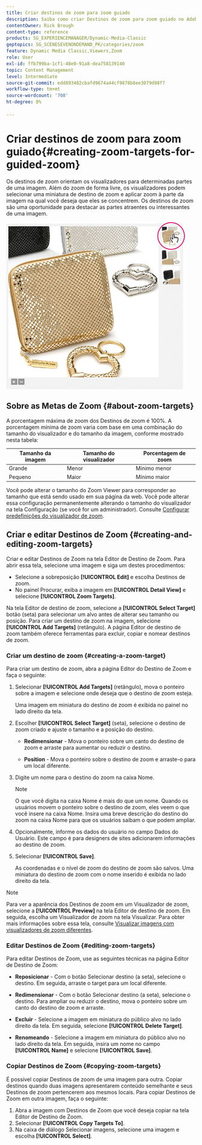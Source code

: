 ```yaml
---
title: Criar destinos de zoom para zoom guiado
description: Saiba como criar Destinos de zoom para zoom guiado no Adobe Dynamic Media Classic.
contentOwner: Rick Brough
content-type: reference
products: SG_EXPERIENCEMANAGER/Dynamic-Media-Classic
geptopics: SG_SCENESEVENONDEMAND_PK/categories/zoom
feature: Dynamic Media Classic,Viewers,Zoom
role: User
exl-id: ffb799ba-1cf1-48e0-91a8-dea758139140
topic: Content Management
level: Intermediate
source-git-commit: edd893482cbafd9674a44cf9878b8ee3079d98f7
workflow-type: tm+mt
source-wordcount: '708'
ht-degree: 0%

---
```


# Criar destinos de zoom para zoom guiado{#creating-zoom-targets-for-guided-zoom}

Os destinos de zoom orientam os visualizadores para determinadas partes de uma imagem. Além do zoom de forma livre, os visualizadores podem selecionar uma miniatura de destino de zoom e aplicar zoom à parte da imagem na qual você deseja que eles se concentrem. Os destinos de zoom são uma oportunidade para destacar as partes atraentes ou interessantes de uma imagem.

![Criar destinos de zoom para zoom guiado](/help/using/assets/zo_guided_zoom.png)

## Sobre as Metas de Zoom {#about-zoom-targets}

A porcentagem máxima de zoom dos Destinos de zoom é 100%. A porcentagem mínima de zoom varia com base em uma combinação do tamanho do visualizador e do tamanho da imagem, conforme mostrado nesta tabela:

| Tamanho da imagem | Tamanho do visualizador | Porcentagem de zoom |
| --- | --- | --- |
| Grande | Menor | Mínimo menor |
| Pequeno | Maior | Mínimo maior |

Você pode alterar o tamanho do Zoom Viewer para corresponder ao tamanho que está sendo usado em sua página da web. Você pode alterar essa configuração permanentemente alterando o tamanho do visualizador na tela Configuração (se você for um administrador). Consulte [Configurar predefinições do visualizador de zoom](setting-zoom-viewer-presets.md#setting_up_zoom_viewer_presets).

## Criar e editar Destinos de Zoom {#creating-and-editing-zoom-targets}

Criar e editar Destinos de Zoom na tela Editor de Destino de Zoom. Para abrir essa tela, selecione uma imagem e siga um destes procedimentos:

* Selecione a sobreposição **[!UICONTROL Edit]** e escolha Destinos de zoom.
* No painel Procurar, exiba a imagem em **[!UICONTROL Detail View]** e selecione **[!UICONTROL Zoom Targets]**.

Na tela Editor de destino de zoom, selecione a **[!UICONTROL Select Target]** botão (seta) para selecionar um alvo antes de alterar seu tamanho ou posição. Para criar um destino de zoom na imagem, selecione **[!UICONTROL Add Targets]** (retângulo). A página Editor de destino de zoom também oferece ferramentas para excluir, copiar e nomear destinos de zoom.

### Criar um destino de zoom {#creating-a-zoom-target}

Para criar um destino de zoom, abra a página Editor do Destino de Zoom e faça o seguinte:

1. Selecionar **[!UICONTROL Add Targets]** (retângulo), mova o ponteiro sobre a imagem e selecione onde deseja que o destino de zoom esteja.

   Uma imagem em miniatura do destino de zoom é exibida no painel no lado direito da tela.

1. Escolher **[!UICONTROL Select Target]** (seta), selecione o destino de zoom criado e ajuste o tamanho e a posição do destino.

   * **Redimensionar** - Mova o ponteiro sobre um canto do destino de zoom e arraste para aumentar ou reduzir o destino.

   * **Position** - Mova o ponteiro sobre o destino de zoom e arraste-o para um local diferente.

1. Digite um nome para o destino do zoom na caixa Nome.

   >[!NOTE]
   >
   >O que você digita na caixa Nome é mais do que um nome. Quando os usuários movem o ponteiro sobre o destino de zoom, eles veem o que você insere na caixa Nome. Insira uma breve descrição do destino do zoom na caixa Nome para que os usuários saibam o que podem ampliar.

1. Opcionalmente, informe os dados do usuário no campo Dados do Usuário. Este campo é para designers de sites adicionarem informações ao destino de zoom.
1. Selecionar **[!UICONTROL Save]**.

   As coordenadas e o nível de zoom do destino de zoom são salvos. Uma miniatura do destino de zoom com o nome inserido é exibida no lado direito da tela.

>[!NOTE]
>
>Para ver a aparência dos Destinos de zoom em um Visualizador de zoom, selecione a **[!UICONTROL Preview]** na tela Editor de destino de zoom. Em seguida, escolha um Visualizador de zoom na tela Visualizar. Para obter mais informações sobre essa tela, consulte [Visualizar imagens com visualizadores de zoom diferentes](previewing-image-assets-different-zoom.md#previewing_image_assets_with_different_zoom_viewers).

### Editar Destinos de Zoom {#editing-zoom-targets}

Para editar Destinos de Zoom, use as seguintes técnicas na página Editor de Destino de Zoom:

* **Reposicionar** - Com o botão Selecionar destino (a seta), selecione o destino. Em seguida, arraste o target para um local diferente.

* **Redimensionar** - Com o botão Selecionar destino (a seta), selecione o destino. Para ampliar ou reduzir o destino, mova o ponteiro sobre um canto do destino de zoom e arraste.

* **Excluir** - Selecione a imagem em miniatura do público alvo no lado direito da tela. Em seguida, selecione **[!UICONTROL Delete Target]**.

* **Renomeando** - Selecione a imagem em miniatura do público alvo no lado direito da tela. Em seguida, insira um nome no campo **[!UICONTROL Name]** e selecione **[!UICONTROL Save]**.

### Copiar Destinos de Zoom {#copying-zoom-targets}

É possível copiar Destinos de zoom de uma imagem para outra. Copiar destinos quando duas imagens apresentarem conteúdo semelhante e seus Destinos de zoom pertencerem aos mesmos locais. Para copiar Destinos de Zoom em outra imagem, faça o seguinte:

1. Abra a imagem com Destinos de Zoom que você deseja copiar na tela Editor de Destino de Zoom.
1. Selecionar **[!UICONTROL Copy Targets To]**.
1. Na caixa de diálogo Selecionar imagens, selecione uma imagem e escolha **[!UICONTROL Select]**.
